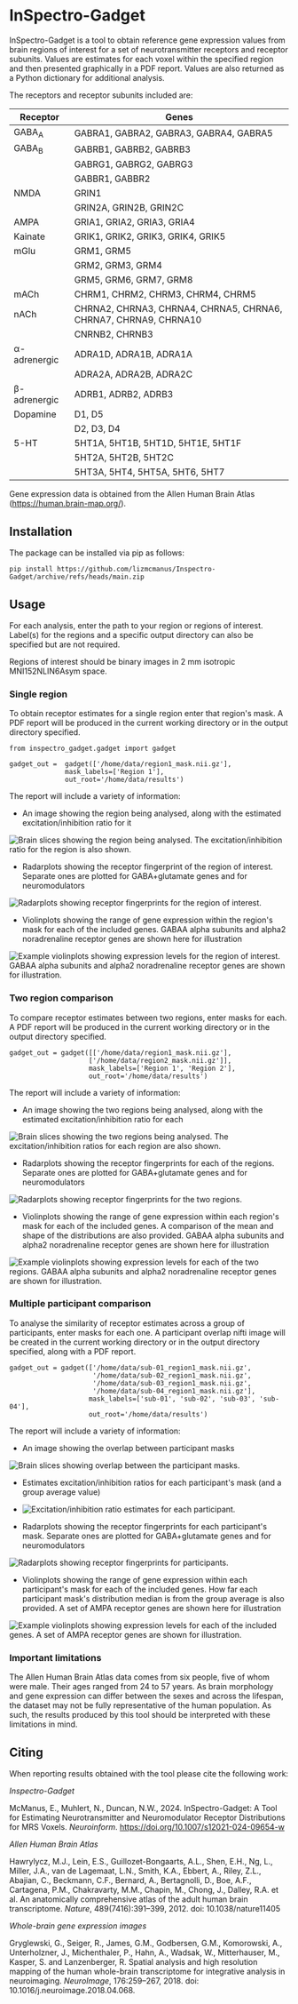 # InSpectro-Gadget

InSpectro-Gadget is a tool to obtain reference gene expression values from brain regions of interest for a set of neurotransmitter receptors and receptor subunits. Values are estimates for each voxel within the specified region and then presented graphically in a PDF report. Values are also returned as a Python dictionary for additional analysis.

The receptors and receptor subunits included are:

| Receptor           | Genes                                  |
|--------------------|----------------------------------------|
| GABA<sub>A</sub>   | GABRA1, GABRA2, GABRA3, GABRA4, GABRA5 |
| GABA<sub>B</sub>   | GABRB1, GABRB2, GABRB3                 |
|                    | GABRG1, GABRG2, GABRG3                 |
|                    | GABBR1, GABBR2                         |
| NMDA               | GRIN1                                  |
|                    | GRIN2A, GRIN2B, GRIN2C                 |
| AMPA               | GRIA1, GRIA2, GRIA3, GRIA4             |
| Kainate            | GRIK1, GRIK2, GRIK3, GRIK4, GRIK5      |
| mGlu               | GRM1, GRM5                             |
|                    | GRM2, GRM3, GRM4                       |
|                    | GRM5, GRM6, GRM7, GRM8                 |
| mACh               | CHRM1, CHRM2, CHRM3, CHRM4, CHRM5      |
| nACh               | CHRNA2, CHRNA3, CHRNA4, CHRNA5, CHRNA6, CHRNA7, CHRNA9, CHRNA10 |
|                    | CNRNB2, CHRNB3 |
| &alpha;-adrenergic | ADRA1D, ADRA1B, ADRA1A |
|                    | ADRA2A, ADRA2B, ADRA2C |
| &beta;-adrenergic  | ADRB1, ADRB2, ADRB3 |
| Dopamine | D1, D5 |
| | D2, D3, D4 |
| 5-HT | 5HT1A, 5HT1B, 5HT1D, 5HT1E, 5HT1F |
| | 5HT2A, 5HT2B, 5HT2C |
| | 5HT3A, 5HT4, 5HT5A, 5HT6, 5HT7 |

Gene expression data is obtained from the Allen Human Brain Atlas (https://human.brain-map.org/).

## Installation

The package can be installed via pip as follows:

```
pip install https://github.com/lizmcmanus/Inspectro-Gadget/archive/refs/heads/main.zip
```


## Usage
For each analysis, enter the path to your region or regions of interest. Label(s) for the regions and a specific output directory can also be specified but are not required.

Regions of interest should be binary images in 2 mm isotropic MNI152NLIN6Asym space. 


### Single region
To obtain receptor estimates for a single region enter that region's mask. A PDF report will be produced in the current working directory or in the output directory specified.

```
from inspectro_gadget.gadget import gadget

gadget_out =  gadget(['/home/data/region1_mask.nii.gz'],
              mask_labels=['Region 1'],
              out_root='/home/data/results')
```

The report will include a variety of information:

- An image showing the region being analysed, along with the estimated excitation/inhibition ratio for it

![Brain slices showing the region being analysed. The excitation/inhibition ratio for the region is also shown.](images/single-eiratio.png?raw=true "Single region mask image and excitation/inhibition ratio")

- Radarplots showing the receptor fingerprint of the region of interest. Separate ones are plotted for GABA+glutamate genes and for neuromodulators

![Radarplots showing receptor fingerprints for the region of interest.](images/single-radar.png?raw=true "Region of interest receptor fingerprints")

- Violinplots showing the range of gene expression within the region's mask for each of the included genes. GABAA alpha subunits and alpha2 noradrenaline receptor genes are shown here for illustration

![Example violinplots showing expression levels for the region of interest. GABAA alpha subunits and alpha2 noradrenaline receptor genes are shown for illustration.](images/single-violin.png?raw=true "Expression estimates for GABAA alpha subunits and alpha2 NA receptors")


### Two region comparison
To compare receptor estimates between two regions, enter masks for each. A PDF report will be produced in the current working directory or in the output directory specified.

```
gadget_out = gadget([['/home/data/region1_mask.nii.gz'],
                    ['/home/data/region2_mask.nii.gz']],
                    mask_labels=['Region 1', 'Region 2'],
                    out_root='/home/data/results')
```

The report will include a variety of information:

- An image showing the two regions being analysed, along with the estimated excitation/inhibition ratio for each

![Brain slices showing the two regions being analysed. The excitation/inhibition ratios for each region are also shown.](images/two-eiratio.png?raw=true "Two region mask images and excitation/inhibition ratios")

- Radarplots showing the receptor fingerprints for each of the regions. Separate ones are plotted for GABA+glutamate genes and for neuromodulators

![Radarplots showing receptor fingerprints for the two regions.](images/two-radars.png?raw=true "Two region receptor fingerprints")

- Violinplots showing the range of gene expression within each region's mask for each of the included genes. A comparison of the mean and shape of the distributions are also provided. GABAA alpha subunits and alpha2 noradrenaline receptor genes are shown here for illustration

![Example violinplots showing expression levels for each of the two regions. GABAA alpha subunits and alpha2 noradrenaline receptor genes are shown for illustration.](images/two-violins.png?raw=true "Regional expression estimates for GABAA alpha subunits and alpha2 NA receptors")


### Multiple participant comparison
To analyse the similarity of receptor estimates across a group of participants, enter masks for each one. A participant overlap nifti image will be created in the current working directory or in the output directory specified, along with a PDF report. 

```
gadget_out = gadget(['/home/data/sub-01_region1_mask.nii.gz',
                     '/home/data/sub-02_region1_mask.nii.gz',
                     '/home/data/sub-03_region1_mask.nii.gz',
                     '/home/data/sub-04_region1_mask.nii.gz'],
                    mask_labels=['sub-01', 'sub-02', 'sub-03', 'sub-04'],
                    out_root='/home/data/results')
```

The report will include a variety of information:

- An image showing the overlap between participant masks

![Brain slices showing overlap between the participant masks.](images/multi-overlap.png?raw=true "Multiple participant mask overlap image")

- Estimates excitation/inhibition ratios for each participant's mask (and a group average value)

- ![Excitation/inhibition ratio estimates for each participant.](images/multi-eiratio.png?raw=true "Multiple participant excitation/inhibition ratios")

- Radarplots showing the receptor fingerprints for each participant's mask. Separate ones are plotted for GABA+glutamate genes and for neuromodulators

![Radarplots showing receptor fingerprints for participants.](images/multi-radars.png?raw=true "Multiple participant receptor fingerprints")

- Violinplots showing the range of gene expression within each participant's mask for each of the included genes. How far each participant mask's distribution median is from the group average is also provided. A set of AMPA receptor genes are shown here for illustration

![Example violinplots showing expression levels for each of the included genes. A set of AMPA receptor genes are shown for illustration.](images/multi-violins.png?raw=true "Individual expression estimates for a set of AMPA receptor genes")


### Important limitations
The Allen Human Brain Atlas data comes from six people, five of whom were male. Their ages ranged from 24 to 57 years. As brain morphology and gene expression can differ between the sexes and across the lifespan, the dataset may not be fully representative of the human population. As such, the results produced by this tool should be interpreted with these limitations in mind. 


## Citing
When reporting results obtained with the tool please cite the following work:

_Inspectro-Gadget_

McManus, E., Muhlert, N., Duncan, N.W., 2024. InSpectro-Gadget: A Tool for Estimating Neurotransmitter and Neuromodulator Receptor Distributions for MRS Voxels. _Neuroinform_. https://doi.org/10.1007/s12021-024-09654-w

_Allen Human Brain Atlas_

Hawrylycz, M.J., Lein, E.S., Guillozet-Bongaarts, A.L., Shen, E.H., Ng, L., Miller, J.A., van de Lagemaat, L.N., Smith, K.A., Ebbert, A., Riley, Z.L., Abajian, C., Beckmann, C.F., Bernard, A., Bertagnolli, D., Boe, A.F., Cartagena, P.M., Chakravarty, M.M., Chapin, M., Chong, J., Dalley, R.A. et al. An anatomically comprehensive atlas of the adult human brain transcriptome. _Nature_, 489(7416):391–399, 2012. doi: 10.1038/nature11405

_Whole-brain gene expression images_

Gryglewski, G., Seiger, R., James, G.M., Godbersen, G.M., Komorowski, A., Unterholzner, J., Michenthaler, P., Hahn, A., Wadsak, W., Mitterhauser, M., Kasper, S. and Lanzenberger, R. Spatial analysis and high resolution mapping of the human whole-brain transcriptome for integrative analysis in neuroimaging. _NeuroImage_, 176:259–267, 2018. doi: 10.1016/j.neuroimage.2018.04.068.
